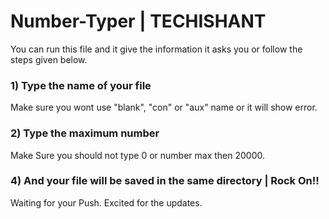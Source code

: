 
# Number-Typer | TECHISHANT

You can run this file and it give the information it asks you or follow the steps given below.

### 1) Type the name of your file
Make sure you wont use "blank", "con" or "aux" name or it will show error.

### 2) Type the maximum number
Make Sure you should not type 0 or number max then 20000.

### 4) And your file will be saved in the same directory | Rock On!!

Waiting for your Push. Excited for the updates.

